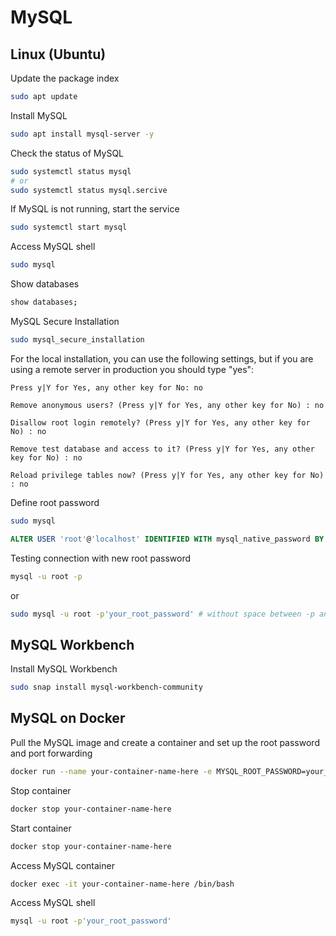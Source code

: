# MySQL

## Linux (Ubuntu)
Update the package index
```bash
sudo apt update
```

Install MySQL
```bash
sudo apt install mysql-server -y
```

Check the status of MySQL
```bash
sudo systemctl status mysql 
# or 
sudo systemctl status mysql.sercive
```

If MySQL is not running, start the service
```bash
sudo systemctl start mysql
```

Access MySQL shell
```bash
sudo mysql
```

Show databases
```bash
show databases;
```

MySQL Secure Installation
```bash
sudo mysql_secure_installation
```

For the local installation, you can use the following settings, but if you are using a remote server in production you should type "yes":
```
Press y|Y for Yes, any other key for No: no

Remove anonymous users? (Press y|Y for Yes, any other key for No) : no

Disallow root login remotely? (Press y|Y for Yes, any other key for No) : no

Remove test database and access to it? (Press y|Y for Yes, any other key for No) : no

Reload privilege tables now? (Press y|Y for Yes, any other key for No) : no
```

Define root password
```bash
sudo mysql
```
```sql
ALTER USER 'root'@'localhost' IDENTIFIED WITH mysql_native_password BY 'your_root_password';
```

Testing connection with new root password
```bash
mysql -u root -p
```
or
```bash 
sudo mysql -u root -p'your_root_password' # without space between -p and password
```

## MySQL Workbench
Install MySQL Workbench
```bash
sudo snap install mysql-workbench-community
```

## MySQL on Docker
Pull the MySQL image and create a container and set up the root password and port forwarding
```bash
docker run --name your-container-name-here -e MYSQL_ROOT_PASSWORD=your_root_password -p 3306:3306 -d mysql:8.0.39-debian
```

Stop container
```bash
docker stop your-container-name-here
```

Start container
```bash
docker stop your-container-name-here
```

Access MySQL container
```bash
docker exec -it your-container-name-here /bin/bash
```

Access MySQL shell
```bash
mysql -u root -p'your_root_password'
```
